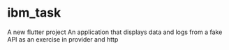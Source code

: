 # ibm_task

A new flutter project 
An application that displays data and logs from a fake API as an exercise in provider and http